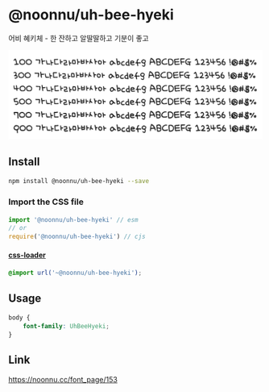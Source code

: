 # @noonnu/uh-bee-hyeki

어비 혜키체 - 한 잔하고 알딸딸하고 기분이 좋고

![example](./example.png)

## Install

```bash
npm install @noonnu/uh-bee-hyeki --save
```

### Import the CSS file

```js
import '@noonnu/uh-bee-hyeki' // esm
// or
require('@noonnu/uh-bee-hyeki') // cjs
```

#### [css-loader](https://github.com/webpack-contrib/css-loader)

```css
@import url('~@noonnu/uh-bee-hyeki');
```

## Usage

```css
body {
    font-family: UhBeeHyeki;
}
```

## Link

https://noonnu.cc/font_page/153
